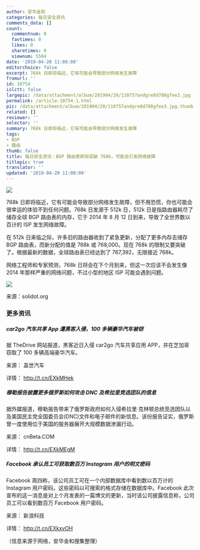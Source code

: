 ```yaml
---
author: 安华金和
categories: 每日安全资讯
comments_data: []
count:
  commentnum: 0
  favtimes: 0
  likes: 0
  sharetimes: 0
  viewnum: 5504
date: '2019-04-20 11:08:00'
editorchoice: false
excerpt: 768k 日即将临近，它有可能会导致部分网络发生故障
fromurl: ''
id: 10754
islctt: false
largepic: /data/attachment/album/201904/20/110757andgre8d788gfee3.jpg
permalink: /article-10754-1.html
pic: /data/attachment/album/201904/20/110757andgre8d788gfee3.jpg.thumb.jpg
related: []
reviewer: ''
selector: ''
summary: 768k 日即将临近，它有可能会导致部分网络发生故障
tags:
- BGP
- 路由
thumb: false
title: 每日安全资讯：BGP 路由表即将突破 768k，可能会引发网络故障
titlepic: true
translator: ''
updated: '2019-04-20 11:08:00'
---
```


![](/data/attachment/album/201904/20/110757andgre8d788gfee3.jpg)


768k 日即将临近，它有可能会导致部分网络发生故障，但不用恐慌，你也可能会很幸运的体验不到任何问题。768k 日发源于 512k 日，512k 日是指路由器耗尽了储存全球 BGP 路由表的内存，它于 2014 年 8 月 12 日到来，导致了全世界数以百计的 ISP 发生网络故障。


在 512k 日来临之际，许多旧的路由器收到了紧急更新，分配了更多内存去储存 BGP 路由表，而新分配的值是 768k 或 768,000。现在 768k 的限制又要突破了。根据最新的数据，全球路由表已经达到了 767,392，无限接近 768k。


网络工程师和专家预测，768k 日将会在下个月到来，但这一次应该不会发生像 2014 年那样严重的网络问题，不过小型的地区 ISP 可能会遇到问题。


![](/data/attachment/album/201904/20/105923arbuz4rbazfasz7u.jpg)


来源：solidot.org


### 更多资讯


##### car2go 汽车共享 App 遭黑客入侵，100 多辆豪华汽车被窃


据 TheDrive 网站报道，黑客近日入侵 car2go 汽车共享应用 APP，并在芝加哥窃取了 100 多辆高端豪华汽车。


来源： 盖世汽车


详情： <http://t.cn/EXkMHek> 


##### 穆勒报告披露更多俄罗斯如何攻击 DNC 及希拉里竞选团队的信息


据外媒报道，穆勒报告带来了俄罗斯政府如何入侵希拉里·克林顿总统竞选团队以及美国民主党全国委员会(DNC)文件和电子邮件的新信息。该份报告证实，俄罗斯曾一度使用位于美国的服务器展开大规模数据渗漏行动。


来源： cnBeta.COM


详情： <http://t.cn/EXkMEgM> 


##### Facebook 承认员工可获取数百万 Instagram 用户的明文密码


Facebook 周四称，该公司员工可在一个内部数据库中看到数以百万计的 Instagram 用户密码，这些密码以可搜索的格式存储在数据库中。Facebook 此次宣布的这一消息是对上个月发表的一篇博文的更新，当时该公司披露信息称，公司员工可以看到数百万 Facebook 用户密码。


来源： 新浪科技


详情： <http://t.cn/EXkxvOH> 


（信息来源于网络，安华金和搜集整理）